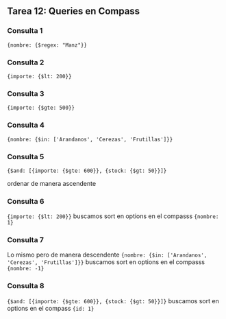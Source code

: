 ## Tarea 12: Queries en Compass

### Consulta 1
```{nombre: {$regex: "Manz"}}```

### Consulta 2
```{importe: {$lt: 200}}```

### Consulta 3
```{importe: {$gte: 500}}```

### Consulta 4
```{nombre: {$in: ['Arandanos', 'Cerezas', 'Frutillas']}}```

### Consulta 5
```{$and: [{importe: {$gte: 600}}, {stock: {$gt: 50}}]}```

ordenar de manera ascendente

### Consulta 6
```{importe: {$lt: 200}}```
buscamos sort en options en el compasss
```{nombre: 1}```

### Consulta 7
Lo mismo pero de manera descendente
```{nombre: {$in: ['Arandanos', 'Cerezas', 'Frutillas']}}```
buscamos sort en options en el compasss
```{nombre: -1}```

### Consulta 8
```{$and: [{importe: {$gte: 600}}, {stock: {$gt: 50}}]}``` 
buscamos sort en options en el compass
```{id: 1}```
